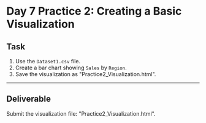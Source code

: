 # Day 7 Practice 2: Creating a Basic Visualization

## Task
1. Use the `Dataset1.csv` file.
2. Create a bar chart showing `Sales` by `Region`.
3. Save the visualization as "Practice2_Visualization.html".

---

## Deliverable
Submit the visualization file: "Practice2_Visualization.html".